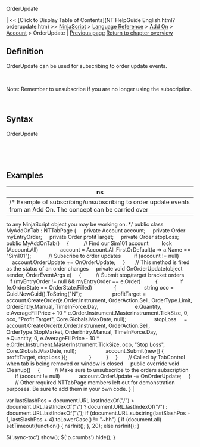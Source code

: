 ﻿










 


OrderUpdate







| &lt;&lt; [Click to Display Table of Contents](NT HelpGuide English.html?orderupdate.htm) &gt;&gt;
 [NinjaScript](ninjascript.htm) &gt; [Language Reference](language_reference_wip.htm) &gt; [Add On](add_on.htm) &gt; [Account](account_class.htm) &gt;
OrderUpdate | [Previous page](orders_account.htm)
[Return to chapter overview](account_class.htm)










Definition
----------


OrderUpdate can be used for subscribing to order update events.


 


Note: Remember to unsubscribe if you are no longer using the subscription.


 


Syntax
------


OrderUpdate


 


 


Examples
--------




| ns |
| --- |
| /* Example of subscribing/unsubscribing to order update events from an Add On. The concept can be carried over
to any NinjaScript object you may be working on. */
public class MyAddOnTab : NTTabPage
{
     private Account account;
     private Order myEntryOrder;
     private Order profitTarget;
     private Order stopLoss;
 
     public MyAddOnTab()
     {
          // Find our Sim101 account
         lock (Account.All)
               account = Account.All.FirstOrDefault(a =&gt; a.Name == "Sim101");
 
          // Subscribe to order updates
         if (account != null)
               account.OrderUpdate += OnOrderUpdate;
     }
 
     // This method is fired as the status of an order changes
     private void OnOrderUpdate(object sender, OrderEventArgs e)
     {
          // Submit stop/target bracket orders
         if (myEntryOrder != null &amp;&amp; myEntryOrder == e.Order)
          {
               if (e.OrderState == OrderState.Filled)
               {
                   string oco = Guid.NewGuid().ToString("N");
 
                   profitTarget = account.CreateOrder(e.Order.Instrument, OrderAction.Sell, OrderType.Limit, OrderEntry.Manual, TimeInForce.Day, 
                         e.Quantity, e.AverageFillPrice + 10 * e.Order.Instrument.MasterInstrument.TickSize, 0, oco, "Profit Target", Core.Globals.MaxDate, null);
                   stopLoss     = account.CreateOrder(e.Order.Instrument, OrderAction.Sell, OrderType.StopMarket, OrderEntry.Manual, TimeInForce.Day, 
                         e.Quantity, 0, e.AverageFillPrice - 10 * e.Order.Instrument.MasterInstrument.TickSize, oco, "Stop Loss", Core.Globals.MaxDate, null);
                    account.Submit(new[] { profitTarget, stopLoss });
               }
          }
     }
 
     // Called by TabControl when tab is being removed or window is closed
     public override void Cleanup()
     {
          // Make sure to unsubscribe to the orders subscription
         if (account != null)
              account.OrderUpdate -= OnOrderUpdate;
     }
 
     // Other required NTTabPage members left out for demonstration purposes. Be sure to add them in your own code.
} |






 
 var lastSlashPos = document.URL.lastIndexOf("/") &gt; document.URL.lastIndexOf("\\") ? document.URL.lastIndexOf("/") : document.URL.lastIndexOf("\\");
 if (document.URL.substring(lastSlashPos + 1, lastSlashPos + 4).toLowerCase() != "~hh") {
 if (document.all) setTimeout(function() {
 nsrInit();
 }, 20);
 else nsrInit();
 }
 
 
 $('.sync-toc').show();
 $('p.crumbs').hide();
 }
 
 
 



